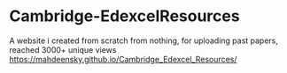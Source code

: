 # Cambridge-EdexcelResources
A website i created from scratch from nothing, for uploading past papers, reached 3000+ unique views
https://mahdeensky.github.io/Cambridge_Edexcel_Resources/
